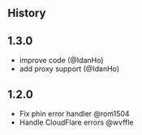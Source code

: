 ## History

## 1.3.0
- improve code (@IdanHo)
- add proxy support (@IdanHo)

## 1.2.0
- Fix phin error handler @rom1504
- Handle CloudFlare errors @wvffle
